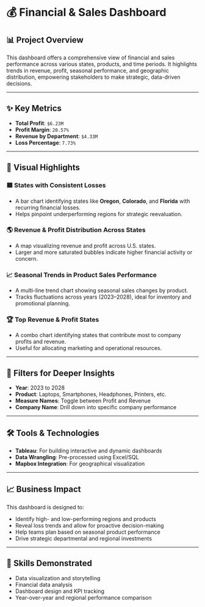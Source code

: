 # 💰 Financial & Sales Dashboard

## 📊 Project Overview

This dashboard offers a comprehensive view of financial and sales performance across various states, products, and time periods. It highlights trends in revenue, profit, seasonal performance, and geographic distribution, empowering stakeholders to make strategic, data-driven decisions.

---

## ✨ Key Metrics

- **Total Profit**: `$6.23M`
- **Profit Margin**: `20.57%`
- **Revenue by Department**: `$4.33M`
- **Loss Percentage**: `7.73%`

---

## 📌 Visual Highlights

### 🟥 States with Consistent Losses
- A bar chart identifying states like **Oregon**, **Colorado**, and **Florida** with recurring financial losses.
- Helps pinpoint underperforming regions for strategic reevaluation.

### 🌎 Revenue & Profit Distribution Across States
- A map visualizing revenue and profit across U.S. states.
- Larger and more saturated bubbles indicate higher financial activity or concern.

### 📈 Seasonal Trends in Product Sales Performance
- A multi-line trend chart showing seasonal sales changes by product.
- Tracks fluctuations across years (2023–2028), ideal for inventory and promotional planning.

### 🏆 Top Revenue & Profit States
- A combo chart identifying states that contribute most to company profits and revenue.
- Useful for allocating marketing and operational resources.

---

## 🎯 Filters for Deeper Insights

- **Year**: 2023 to 2028
- **Product**: Laptops, Smartphones, Headphones, Printers, etc.
- **Measure Names**: Toggle between Profit and Revenue
- **Company Name**: Drill down into specific company performance

---

## 🛠 Tools & Technologies

- **Tableau**: For building interactive and dynamic dashboards
- **Data Wrangling**: Pre-processed using Excel/SQL
- **Mapbox Integration**: For geographical visualization

---

## 📈 Business Impact

This dashboard is designed to:
- Identify high- and low-performing regions and products
- Reveal loss trends and allow for proactive decision-making
- Help teams plan based on seasonal product performance
- Drive strategic departmental and regional investments

---

## 🧠 Skills Demonstrated

- Data visualization and storytelling
- Financial data analysis
- Dashboard design and KPI tracking
- Year-over-year and regional performance comparison

